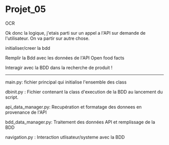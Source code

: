 # Projet_05
OCR

Ok donc la logique, j'etais parti sur un appel a l'API sur demande de l'utilisateur. 
On va partir sur autre chose. 

initialiser/creer la bdd 

Remplir la Bdd avec les données de l'API Open food facts

Interagir avec la BDD dans la recherche de produit !

-------------------------------------------------------
main.py: fichier principal qui initialise l'ensemble des class

dbinit.py : Fichier contenant la class d'execution de la BDD 
au lancement du script.

api_data_manager.py: Recupération et formatage des donnees en provenance de l'API

bdd_data_manager.py: Traitement des données API et remplissage de la BDD

navigation.py : Interaction utlisateur/systeme avec la BDD